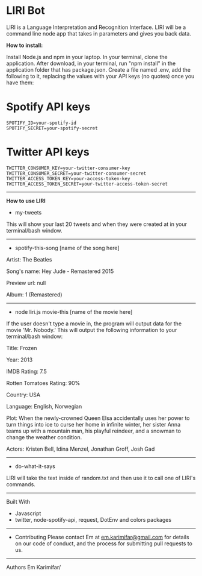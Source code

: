# LIRI Bot
LIRI is a Language Interpretation and Recognition Interface. LIRI will be a command line node app that takes in parameters and gives you back data.

**How to install:**

Install Node.js and npm in your laptop.
In your terminal, clone the application.
After download, in your terminal, run "npm install" in the application folder that has package.json.
Create a file named .env, add the following to it, replacing the values with your API keys (no quotes) once you have them:

# Spotify API keys
```
SPOTIFY_ID=your-spotify-id
SPOTIFY_SECRET=your-spotify-secret
```
# Twitter API keys
```
TWITTER_CONSUMER_KEY=your-twitter-consumer-key
TWITTER_CONSUMER_SECRET=your-twitter-consumer-secret
TWITTER_ACCESS_TOKEN_KEY=your-access-token-key
TWITTER_ACCESS_TOKEN_SECRET=your-twitter-access-token-secret
```
----------------
**How to use LIRI**
* my-tweets

This will show your last 20 tweets and when they were created at in your terminal/bash window.

----------------
* spotify-this-song [name of the song here]


Artist: The Beatles

Song's name: Hey Jude - Remastered 2015

Preview url: null

Album: 1 (Remastered)

----------------

* node liri.js movie-this [name of the movie here]

If the user doesn't type a movie in, the program will output data for the movie 'Mr. Nobody.'
This will output the following information to your terminal/bash window:


Title: Frozen

Year: 2013

IMDB Rating: 7.5

Rotten Tomatoes Rating: 90%

Country: USA

Language: English, Norwegian

Plot: When the newly-crowned Queen Elsa accidentally uses her power to turn things into ice to curse her home in infinite winter, her sister Anna teams up with a mountain man, his playful reindeer, and a snowman to change the weather condition.

Actors: Kristen Bell, Idina Menzel, Jonathan Groff, Josh Gad

----------------

* do-what-it-says

LIRI will take the text inside of random.txt and then use it to call one of LIRI's commands.


----------------

Built With
* Javascript
* twitter, node-spotify-api, request, DotEnv and colors packages

----------------
* Contributing
Please contact Em at em.karimifar@gmail.com for details on our code of conduct, and the process for submitting pull requests to us.

----------------
Authors
Em Karimifar/

